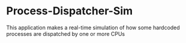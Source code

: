 # Process-Dispatcher-Sim

This application makes a real-time simulation of how some hardcoded processes are dispatched by one or more CPUs
